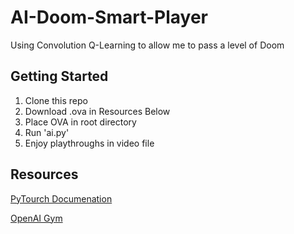 # AI-Doom-Smart-Player
Using Convolution Q-Learning to allow me to pass a level of Doom

## Getting Started
1. Clone this repo
2. Download .ova in Resources Below
3. Place OVA in root directory
4. Run 'ai.py'
5. Enjoy playthroughs in video file

## Resources
[PyTourch Documenation](https://pytorch.org/docs/master/)

[OpenAI Gym](https://gym.openai.com/envs/DoomCorridor-v0)
